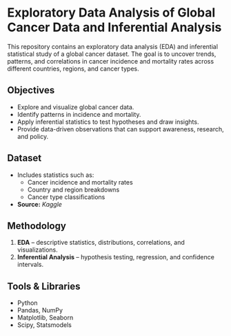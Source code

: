 # Exploratory Data Analysis of Global Cancer Data and Inferential Analysis  

This repository contains an exploratory data analysis (EDA) and inferential statistical study of a global cancer dataset. The goal is to uncover trends, patterns, and correlations in cancer incidence and mortality rates across different countries, regions, and cancer types.  

## Objectives  
- Explore and visualize global cancer data.  
- Identify patterns in incidence and mortality.  
- Apply inferential statistics to test hypotheses and draw insights.  
- Provide data-driven observations that can support awareness, research, and policy.  

## Dataset  
- Includes statistics such as:  
  - Cancer incidence and mortality rates  
  - Country and region breakdowns  
  - Cancer type classifications  
- **Source:** *Kaggle*  

## Methodology  
1. **EDA** – descriptive statistics, distributions, correlations, and visualizations.  
2. **Inferential Analysis** – hypothesis testing, regression, and confidence intervals.
## Tools & Libraries  
- Python  
- Pandas, NumPy  
- Matplotlib, Seaborn  
- Scipy, Statsmodels  
